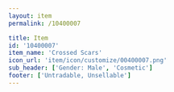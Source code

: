 ```yaml
---
layout: item
permalink: /10400007

title: Item
id: '10400007'
item_name: 'Crossed Scars'
icon_url: 'item/icon/customize/00400007.png'
sub_header: ['Gender: Male', 'Cosmetic']
footer: ['Untradable, Unsellable']
---
```

